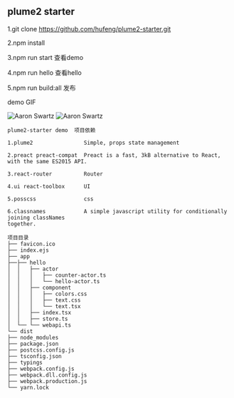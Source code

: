 ## plume2 starter


1.git clone https://github.com/hufeng/plume2-starter.git

2.npm install

3.npm run start      查看demo

4.npm run hello      查看hello 

5.npm run build:all  发布


demo GIF

![Aaron Swartz](https://raw.githubusercontent.com/hufeng/plume2-starter/master/docs/hello.app.gif)
![Aaron Swartz](https://raw.githubusercontent.com/hufeng/plume2-starter/master/docs/demo.app.gif)

```
plume2-starter demo  项目依赖

1.plume2                Simple, props state management

2.preact preact-compat  Preact is a fast, 3kB alternative to React, with the same ES2015 API.

3.react-router          Router

4.ui react-toolbox      UI

5.posscss               css

6.classnames            A simple javascript utility for conditionally joining classNames                                                    together. 

```

```
项目目录
├── favicon.ico
├── index.ejs
├── app
├──├── hello
│  │   ├── actor
│  │   │   ├── counter-actor.ts
│  │   │   └── hello-actor.ts
│  │   ├── component
│  │   │   ├── colors.css
│  │   │   ├── text.css
│  │   │   └── text.tsx
│  │   ├── index.tsx
│  │   ├── store.ts
│  └── └── webapi.ts
└── dist
├── node_modules
├── package.json
├── postcss.config.js
├── tsconfig.json
├── typings
├── webpack.config.js
├── webpack.dll.config.js
├── webpack.production.js
└── yarn.lock
```